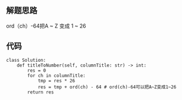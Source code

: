 ## 解题思路

ord（ch）-64把A ~ Z 变成 1 ~ 26



## 代码

```
class Solution:
    def titleToNumber(self, columnTitle: str) -> int:
        res = 0
        for ch in columnTitle:
            tmp = res * 26
            res = tmp + ord(ch) - 64 # ord(ch)-64可以把A~Z变成1~26
        return res 
``` 
